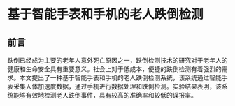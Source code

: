 # 基于智能手表和手机的老人跌倒检测

## 前言

跌倒已经成为主要的老年人意外死亡原因之一，跌倒检测技术的研究对于老年人的健康和生命安全具有重要意义。社会上对于低成本，便捷的跌倒检测有着强烈的需求。本文提出了一种基于智能手表和手机的老人跌倒检测系统，该系统通过智能手表采集人体加速度数据，通过手机进行数据处理和跌倒检测。实验结果表明，该系统能够有效地检测老人跌倒事件，具有较高的准确率和较低的误报率。